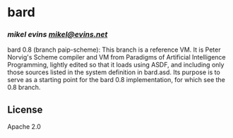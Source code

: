 # bard
### _mikel evins <mikel@evins.net>_

bard 0.8 (branch paip-scheme): This branch is a reference VM. It is
Peter Norvig's Scheme compiler and VM from Paradigms of Artificial
Intelligence Programming, lightly edited so that it loads using ASDF,
and including only those sources listed in the system definition in
bard.asd. Its purpose is to serve as a starting point for the bard 0.8
implementation, for which see the 0.8 branch.

## License

Apache 2.0
